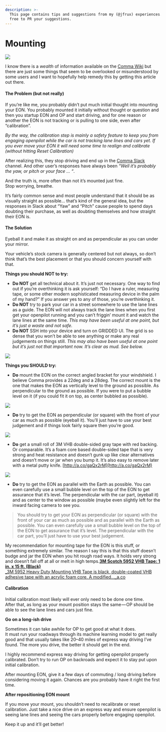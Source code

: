 ```yaml
---
description: >-
  This page contains tips and suggestions from my (@jfrux) experiences.  Feel
  free to PR your suggestions.
---
```


# Mounting



![](https://cdn-images-1.medium.com/max/2000/1*D7VvwLKID5AvOZuU-iWj5g@2x.jpeg)

I know there is a _wealth_ of information available on the [Comma Wiki](http://wiki.comma.ai) but there are just some things that seem to be overlooked or misunderstood by some users and I want to hopefully help remedy this by getting this article out there.

#### The Problem \(but not really\)

If you’re like me, you probably didn’t put much initial thought into mounting your EON. You probably mounted it initially without thought or question and then you startup EON and OP and start driving, and for one reason or another the EON is not tracking or is pulling to one side, even after “calibration”.

_By the way, the calibration step is mainly a safety feature to keep you from engaging openpilot while the car is not tracking lane lines and cars yet. If you ever move your EON it will need some time to realign and calibrate \(without hitting Reset Calibration\)_

After realizing this, they stop driving and end up in the [Comma Slack](https://slack.comma.ai) channel. And other user’s responses have always been _“Well it’s probably the yaw, or pitch or your face … “_.

And the truth is, more often than not it’s mounted just fine.   
Stop worrying, breathe.

It’s fairly common sense and most people understand that it should be as visually straight as possible… that’s kind of the general idea, but the responses in Slack about “Yaw” and “Pitch” cause people to spend days doubting their purchase, as well as doubting themselves and how straight their EON is.

#### The Solution

Eyeball it and make it as straight on and as perpendicular as you can under your mirror.

Your vehicle’s stock camera is generally centered but not always, so don’t think that’s the best placement or that you should concern yourself with that.

**Things you should NOT to try:**

* **Do NOT** get all technical about it. It’s just not necessary. One way to find out if you’re overthinking it is ask yourself: “Do I have a ruler, measuring tape, or some other modern sophisticated measuring device in the palm of my hand?”  If you answer yes to any of those, you’re overthinking it.
* **Do NOT** try to park your car in a street somewhere to use the lane lines as a guide. The EON will not always track the lane lines when you first get your openpilot running and you can’t friggin’ mount it and watch the lane lines at the same time. _This may have been useful at one point, but it’s just a waste and not safe._
* **Do NOT** SSH into your device and turn on GRIDDED UI. The grid is so dense that you won’t be able to see anything or make any real judgements on things still. _This may also have been useful at one point but it’s just not that important now. It’s clear as mud. See below._

![](https://cdn-images-1.medium.com/max/1600/1*LQYX9sqCM1cBIpVBRlV8Ew@2x.jpeg)

**Things you SHOULD try:**

* **Do** mount the EON on the correct angled bracket for your windshield. I believe Comma provides a 22deg and a 28deg. The correct mount is the one that makes the EON as vertically level to the ground as possible. As perpendicular to the ground as possible. If you were to put a bubble level on it \(if you could fit it on top, as center bubbled as possible\).

![](https://cdn-images-1.medium.com/max/1600/1*ukc6lh_1JDX46uDt7fpc9g.png)

* **Do** try to get the EON as perpendicular \(or square\) with the front of your car as much as possible \(eyeball it\). You’ll just have to use your best judgement and if things look fairly square then you’re good.

![](https://cdn-images-1.medium.com/max/2000/1*D7VvwLKID5AvOZuU-iWj5g@2x.jpeg)

* **Do** get a small roll of 3M VHB double-sided gray tape with red backing. Or comparable. It’s a foam core based double-sided tape that is very strong and heat resistance and doesn’t gunk up like clear alternatives and doesn’t move or jar when you bump it. It’s also easy to remove later with a metal putty knife. [http://a.co/gaQx2rM](http://a.co/gaQx2rM)

![](https://cdn-images-1.medium.com/max/1600/1*D_FmbXRT0SIc-Pfuijqz7A.png)

* **Do** try to get the EON as parallel with the Earth as possible. You can even carefully use a small bubble level on the top of the EON to get assurance that it’s level. The perpendicular with the car part, \(eyeball it\) and as center to the window as possible \(maybe even slightly left for the inward facing camera to see you.

> You should try to get your EON as perpendicular \(or square\) with the front of your car as much as possible and as parallel with the Earth as possible. You can even carefully use a small bubble level on the top of the EON to get assurance that it’s level. The perpendicular with the car part, you’ll just have to use your best judgement.

My recommendation for mounting tape for the EON is this stuff, or something extremely similar. The reason I say this is that this stuff doesn’t budge and jar the EON when you hit rough road ways. It holds very strong and doesn’t fall off at all or melt in high temps.[**3M Scotch 5952 VHB Tape: 1 in. x 15 ft. \(Black\)**  
_3M 5952 Heavy Duty Mounting VHB Tape is black, double-coated VHB adhesive tape with an acrylic foam core. A modified…_a.co](http://a.co/gaQx2rM)

#### Calibration

Initial calibration most likely will ever only need to be done one time.  
After that, as long as your mount position stays the same — OP should be able to see the lane lines and cars just fine.

**Go on a long-ish drive**

Sometimes it can take awhile for OP to get good at what it does.  
It must run your roadways through its machine learning model to get really good and that usually takes like 20–40 miles of express way driving I’ve found. The more you drive, the better it should get in the end.

I highly recommend express way driving for getting openpilot properly calibrated. Don’t try to run OP on backroads and expect it to stay put upon initial calibration.

After mounting EON, give it a few days of commuting / long driving before considering moving it again. Chances are you probably have it right the first time.

**After repositioning EON mount**

If you move your mount, you shouldn’t need to recalibrate or reset calibration. Just take a nice drive on an express way and ensure openpilot is seeing lane lines and seeing the cars properly before engaging openpilot.

Keep it up and it’ll get better!

